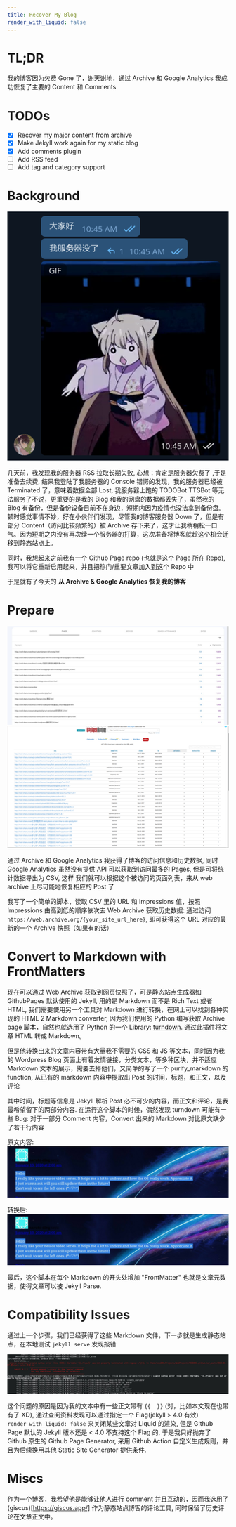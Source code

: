 ```yaml
---
title: Recover My Blog
render_with_liquid: false
---
```


# TL;DR

我的博客因为欠费 Gone 了，谢天谢地，通过 Archive 和 Google Analytics 我成功恢复了主要的 Content 和 Comments

# TODOs

* [x] Recover my major content from archive
* [x] Make Jekyll work again for my static blog
* [x] Add comments plugin
* [ ] Add RSS feed
* [ ] Add tag and category support

# Background

![pic](/assets/imgs/blog-is-gone.png)

几天前，我发现我的服务器 RSS 拉取长期失败, 心想：肯定是服务器欠费了 ,于是准备去续费, 结果我登陆了我服务器的 Console 错愕的发现，我的服务器已经被 Terminated 了，意味着数据全部 Lost, 我服务器上跑的 TODOBot TTSBot 等无法服务了不说，更重要的是我的 Blog 和我的网盘的数据都丢失了，虽然我的 Blog 有备份，但是备份设备目前不在身边，短期内因为疫情也没法拿到备份盘。顿时感觉事情不妙，好在小伙伴们发现，尽管我的博客服务器 Down 了，但是有部分 Content（访问比较频繁的）被 Archive 存下来了，这才让我稍稍松一口气。因为短期之内没有再次续一个服务器的打算，这次准备将博客就趁这个机会迁移到静态站点上。

同时，我想起来之前我有一个 Github Page repo (也就是这个 Page 所在 Repo), 我可以将它重新启用起来，并且把热门/重要文章加入到这个 Repo 中

于是就有了今天的 **从 Archive & Google Analytics 恢复我的博客**

# Prepare

![pic](/assets/imgs/ga-void-shana.jpg)
![pic](/assets/imgs/archive-void-shana.png)

通过 Archive 和 Google Analytics 我获得了博客的访问信息和历史数据, 同时 Google Analytics 虽然没有提供 API 可以获取到访问最多的 Pages, 但是可将统计数据导出为 CSV, 这样 我们就可以根据这个被访问的页面列表，来从 web archive 上尽可能地恢复相应的 Post 了

我写了一个简单的脚本，读取 CSV 里的 URL 和 Impressions 值，按照 Impressions 由高到低的顺序依次去 Web Archive 获取历史数据: 通过访问 `https://web.archive.org/{your_site_url_here}`, 即可获得这个 URL 对应的最新的一个 Archive 快照（如果有的话）

# Convert to Markdown with FrontMatters

现在可以通过 Web Archive 获取到网页快照了，可是静态站点生成器如 GithubPages 默认使用的 Jekyll, 用的是 Markdown 而不是 Rich Text 或者 HTML, 我们需要使用另一个工具对 Markdown 进行转换，在网上可以找到各种实现的 HTML 2 Markdown converter, 因为我们使用的 Python 编写获取 Archive page 脚本，自然也就选用了 Python 的一个 Library: [turndown](https://github.com/mixmark-io/turndown). 通过此插件将文章 HTML 转成 Markdown。

但是他转换出来的文章内容带有大量我不需要的 CSS 和 JS 等文本，同时因为我的 Wordpress Blog 页面上有着友情链接，分类文本，等多种区块，并不适应 Markdown 文本的展示，需要去掉他们，又简单的写了一个 purify_markdown 的 function, 从已有的 markdown 内容中提取出 Post 的时间，标题，和正文，以及评论

其中时间，标题等信息是 Jekyll 解析 Post 必不可少的内容，而正文和评论，是我最希望留下的两部分内容. 在运行这个脚本的时候，偶然发现 turndown 可能有一些 Bug: 对于一部分 Comment 内容，Convert 出来的 Markdown 对比原文缺少了若干行内容

原文内容:
![p](/assets/imgs/recover-my-blog-bug0.jpg)

转换后:
![p](/assets/imgs/recover-my-blog-bug1.jpg)

最后，这个脚本在每个 Markdown 的开头处增加 "FrontMatter" 也就是文章元数据，使得文章可以被 Jekyll Parse.

# Compatibility Issues

通过上一个步骤，我们已经获得了这些 Markdown 文件，下一步就是生成静态站点，在本地测试 `jekyll serve` 发现报错

![p](/assets/imgs/recover-jekyll-exception.jpg)

这个问题的原因是因为我的文本中有一些正文带有 `{{  }}` (对，比如本文现在也带有了 XD), 通过查阅资料发现可以通过指定一个 Flag(jekyll > 4.0 有效) `render_with_liquid: false` 来关闭某些文章对 Liquid 的渲染, 但是 Github Page 默认的 Jekyll 版本还是 < 4.0 不支持这个 Flag 的, 于是我只好抛弃了 Github 原生的 Github Page Generator, 采用 Github Action 自定义生成规则，并且为后续换用其他 Static Site Generator 提供条件.

# Miscs

作为一个博客，我希望他是能够让他人进行 comment 并且互动的，因而我选用了 (giscus)[https://giscus.app/] 作为静态站点博客的评论工具, 同时保留了历史评论在文章正文中。
